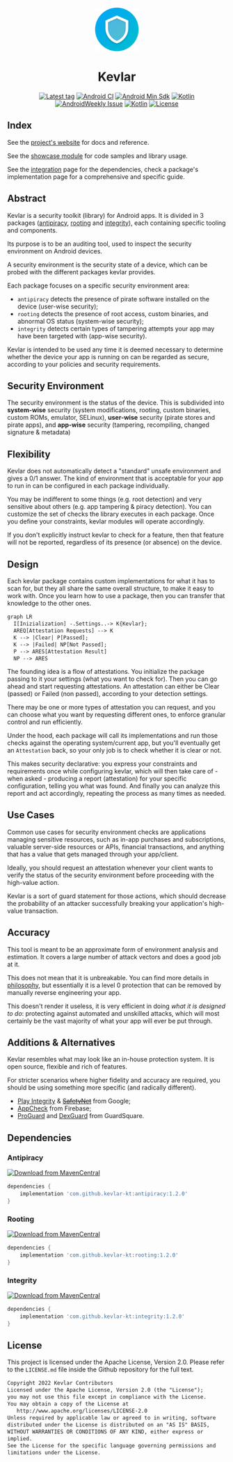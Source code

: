 <p align="center">
  <a href="https://github.com/kevlar-kt/kevlar"><img width="100" src="https://github.com/kevlar-kt/kevlar/raw/master/art/kevlar-kt/web/icon-512.png"></a>
</p>

<h1 align="center">Kevlar</h1>

<p align="center">
  <a href="https://github.com/kevlar-kt/kevlar/releases"><img src="https://img.shields.io/github/v/tag/kevlar-kt/kevlar" alt="Latest tag" /></a>
  <a href="https://github.com/kevlar-kt/kevlar/actions?query=workflow%3A%22Build%22"><img src="https://github.com/kevlar-kt/kevlar/actions/workflows/push-debug-build.yaml/badge.svg" alt="Android CI" /></a>
  <a href="https://source.android.com/setup/start/build-numbers"><img src="https://img.shields.io/badge/minSdk-19-00E676.svg" alt="Android Min Sdk"></a>
  <a href="https://kotlinlang.org/docs/releases.html"><img src="https://img.shields.io/badge/kotlin-1.9.20-orange.svg" alt="Kotlin"></a>
  <a href="https://androidweekly.net/issues/issue-528"><img src="https://img.shields.io/badge/AndroidWeekly-528-5bb3e2" alt="AndroidWeekly Issue"></a>
  <a href="https://us12.campaign-archive.com/?u=f39692e245b94f7fb693b6d82&id=15eb56d1f5"><img src="https://img.shields.io/badge/KotlinWeekly-315-%238a78e8" alt="Kotlin"></a>
  <a href="https://github.com/kevlar-kt/kevlar/blob/master/LICENSE.md"><img src="https://img.shields.io/badge/license-Apache%202.0-blue.svg" alt="License"></a>
</p>


## Index
See the [project's website](https://kevlar-kt.github.io/kevlar) for docs and reference.

See the [showcase module](https://github.com/kevlar-kt/kevlar/tree/master/showcase/src/main/kotlin/com/kevlar/showcase) for code samples and library usage.

See the [integration](https://kevlar-kt.github.io/kevlar/pages/overview/dependencies_integration/) page for the dependencies, check a package's implementation page for a comprehensive and specific guide.



## Abstract
Kevlar is a security toolkit (library) for Android apps.
It is divided in 3 packages ([antipiracy], [rooting] and [integrity]), each containing specific tooling and components.

[antipiracy]: https://kevlar-kt.github.io/kevlar/pages/modules/antipiracy/antipiracy/
[rooting]:    https://kevlar-kt.github.io/kevlar/pages/modules/rooting/rooting/
[integrity]:  https://kevlar-kt.github.io/kevlar/pages/modules/integrity/integrity/

Its purpose is to be an auditing tool, used to inspect the security environment on Android devices.

A security environment is the security state of a device, which can be probed with the different packages kevlar provides. 

Each package focuses on a specific security environment area:

- `antipiracy` detects the presence of pirate software installed on the device (user-wise security);
- `rooting` detects the presence of root access, custom binaries, and abnormal OS status (system-wise security);
- `integrity` detects certain types of tampering attempts your app may have been targeted with (app-wise security).

Kevlar is intended to be used any time it is deemed necessary to determine whether the device your app is running on can be regarded as secure, according to your policies and security requirements.


## Security Environment
The security environment is the status of the device.
This is subdivided into **system-wise** security (system modifications, rooting, custom binaries, custom ROMs, emulator, SELinux),
**user-wise** security (pirate stores and pirate apps),
and **app-wise** security (tampering, recompiling, changed signature & metadata)


## Flexibility
Kevlar does not automatically detect a "standard" unsafe environment and gives a 0/1 answer.
The kind of environment that is acceptable for your app to run in can be configured in each package individually.

You may be indifferent to some things (e.g. root detection) and very sensitive about others (e.g. app tampering & piracy detection).
You can customize the set of checks the library executes in each package.
Once you define your constraints, kevlar modules will operate accordingly.

If you don't explicitly instruct kevlar to check for a feature, then that feature will not be reported, regardless of its presence (or absence) on the device.


## Design
Each kevlar package contains custom implementations for what it has to scan for, but they all share the same overall structure, to make it easy to work with. Once you learn how to use a package, then you can transfer that knowledge to the other ones.

``` mermaid
graph LR
  I[Inizialization] -.Settings..-> K{Kevlar};
  AREQ[Attestation Requests] --> K
  K --> |Clear| P[Passed];
  K --> |Failed| NP[Not Passed];
  P --> ARES[Attestation Result]
  NP --> ARES
```

The founding idea is a flow of attestations. You initialize the package passing to it your settings (what you want to check for). Then you can go ahead and start requesting attestations. An attestation can either be Clear (passed) or Failed (non passed), according to your detection settings.

There may be one or more types of attestation you can request, and you can choose what you want by requesting different ones, to enforce granular control and run efficiently.

Under the hood, each package will call its implementations and run those checks against the operating system/current app, but you'll eventually get an `Attestation` back, so your only job is to check whether it is clear or not.

This makes security declarative: you express your constraints and requirements once while configuring kevlar, which will then take care of - when asked -  producing a report (attestation) for your specific configuration, telling you what was found. And finally you can analyze this report and act accordingly, repeating the process as many times as needed.

## Use Cases
Common use cases for security environment checks are applications managing sensitive resources, such as in-app purchases and subscriptions, valuable server-side resources or APIs, financial transactions, and anything that has a value that gets managed through your app/client.

Ideally, you should request an attestation whenever your client wants to verify the status of the security environment before proceeding with the high-value action.

Kevlar is a sort of guard statement for those actions, which should decrease the probability of an attacker successfully breaking your application's high-value transaction.


## Accuracy
This tool is meant to be an approximate form of environment analysis and estimation.
It covers a large number of attack vectors and does a good job at it.

This does not mean that it is unbreakable. You can find more details in [philosophy], but essentially
it is a level 0 protection that can be removed by manually reverse engineering your app.

[philosophy]: https://kevlar-kt.github.io/kevlar/pages/overview/philosophy/

This doesn't render it useless, it is very efficient in doing *what it is designed to do*: protecting against automated and unskilled attacks,
which will most certainly be the vast majority of what your app will ever be put through.


## Additions & Alternatives
Kevlar resembles what may look like an in-house protection system. It is open source, flexible and rich of features.

For stricter scenarios where higher fidelity and accuracy are required, you should be using something more specific (and radically different).

- [Play Integrity](https://developer.android.com/google/play/integrity) & <s>[SafetyNet](https://developer.android.com/training/safetynet)</s> from Google;
- [AppCheck](https://firebase.google.com/products/app-check) from Firebase;
- [ProGuard](https://www.guardsquare.com/proguard) and [DexGuard](https://www.guardsquare.com/dexguard) from GuardSquare.


## Dependencies

### Antipiracy 
<a href="https://search.maven.org/artifact/io.github.kevlar-kt/antipiracy"><img src="https://img.shields.io/maven-central/v/io.github.kevlar-kt/antipiracy.svg?label=Antipiracy" alt="Download from MavenCentral"></a>
  

```gradle
dependencies {
    implementation 'com.github.kevlar-kt:antipiracy:1.2.0'
}
```

### Rooting  
<a href="https://search.maven.org/artifact/io.github.kevlar-kt/rooting"><img src="https://img.shields.io/maven-central/v/io.github.kevlar-kt/rooting?label=Rooting" alt="Download from MavenCentral"></a>

```gradle
dependencies {
    implementation 'com.github.kevlar-kt:rooting:1.2.0'
}
```


### Integrity 
<a href="https://search.maven.org/artifact/io.github.kevlar-kt/integrity"><img src="https://img.shields.io/maven-central/v/io.github.kevlar-kt/integrity?label=Integrity" alt="Download from MavenCentral"></a>

```gradle
dependencies {
    implementation 'com.github.kevlar-kt:integrity:1.2.0'
}
```



## License
This project is licensed under the Apache License, Version 2.0. Please refer to the `LICENSE.md` file inside the Github repository for the full text.

```
Copyright 2022 Kevlar Contributors
Licensed under the Apache License, Version 2.0 (the "License");
you may not use this file except in compliance with the License.
You may obtain a copy of the License at
   http://www.apache.org/licenses/LICENSE-2.0
Unless required by applicable law or agreed to in writing, software
distributed under the License is distributed on an "AS IS" BASIS,
WITHOUT WARRANTIES OR CONDITIONS OF ANY KIND, either express or implied.
See the License for the specific language governing permissions and
limitations under the License.
```
